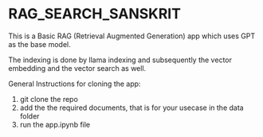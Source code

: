 # RAG_SEARCH_SANSKRIT

This is a Basic RAG (Retrieval Augmented Generation) app which uses GPT as the base model.

The indexing is done by llama indexing and subsequently the vector embedding and the vector search as well.


General Instructions for cloning the app:

1. git clone the repo
2. add the the required documents, that is for your usecase in the data folder
3. run the app.ipynb file

